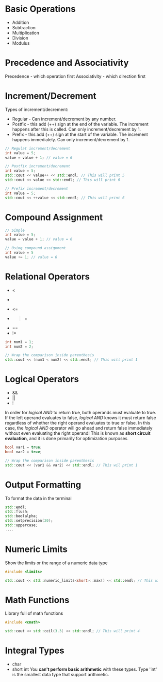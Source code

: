 
# Basic Operations
- Addition 
- Subtraction
- Multiplication
- Division
- Modulus

# Precedence and Associativity
Precedence - which operation first
Associativity - which direction first

# Increment/Decrement

Types of increment/decrement:
- Regular - Can increment/decrement by any number.
- Postfix - this add (++) sign at the end of the variable. The increment happens after this is called. Can only increment/decrement by 1.
- Prefix - this add (++) sign at the start of the variable. The increment happens immediately. Can only increment/decrement by 1.

```c++
// Regulat increment/decrement
int value = 5;
value = value + 1; // value = 6

// Postfix increment/decrement 
int value = 5;
std::cout << value++ << std::endl; // This will print 5
std::cout << value << std::endl; // This will print 6

// Prefix increment/decrement
int value = 5;
std::cout << ++value << std::endl; // This will print 6
```


# Compound Assignment
```c++
// Simple
int value = 5;
value = value + 1; // value = 6

// Using compound assignment
int value = 5
value += 1; // value = 6
```

# Relational Operators
- <
- >
- <=
- >=
- ==
- !=
```c++
int num1 = 1;
int num2 = 2;

// Wrap the comparison inside parenthesis
std::cout << (num1 < num2) << std::endl; // This will print 1
```


# Logical Operators
- && 
- ||
- !

In order for _logical AND_ to return true, both operands must evaluate to true. If the left operand evaluates to false, _logical AND_ knows it must return false regardless of whether the right operand evaluates to true or false. In this case, the _logical AND_ operator will go ahead and return false immediately without even evaluating the right operand! This is known as **short circuit evaluation**, and it is done primarily for optimization purposes.
```c++
bool var1 = true;
bool var2 = true;

// Wrap the comparison inside parenthesis
std::cout << (var1 && var2) << std::endl; // This wil print 1
```


# Output Formatting
To format the data in the terminal
```c++
std::endl;
std::flush;
std::boolalpha;
std::setprecision(20);
std::uppercase;
....
```


# Numeric Limits
Show the limits or the range of a numeric data type
```c++
#include <limits>

std::cout << std::numeric_limits<short>::max() << std::endl; // This will print 32767
```


# Math Functions
Library full of math functions
```c++
#include <cmath>

std::cout << std::ceil(3.3) << std::endl; // This will print 4
```

# Integral Types
- char
- short int
You **can't perform basic arithmetic** with these types. Type 'int' is the smallest data type that support arithmetic.